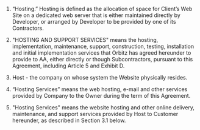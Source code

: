 1. “Hosting.” Hosting is defined as the allocation of space for Client’s Web Site on a dedicated web server that is either maintained directly by Developer, or arranged by Developer to be provided by one of its Contractors.

2. "HOSTING AND SUPPORT SERVICES" means the hosting,
implementation, maintenance, support, construction, testing, installation and
initial implementation services that Orbitz has agreed hereunder to provide to
AA, either directly or though Subcontractors, pursuant to this Agreement,
including Article 5 and Exhibit D.

3. Host - the company on whose system the Website physically resides.

4. “Hosting Services” means the web hosting, e-mail and other services provided by
Company to the Owner during the term of this Agreement.

5. "Hosting Services" means the website hosting and other online delivery, maintenance, and support services provided by Host to Customer hereunder, as described in Section 3.1 below.
